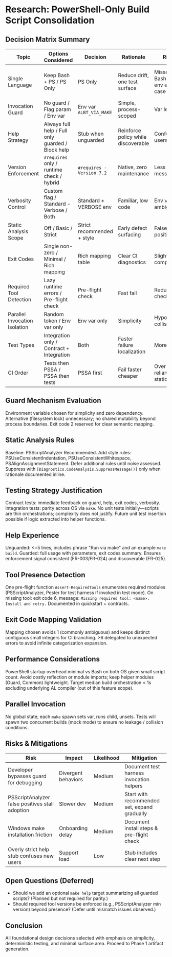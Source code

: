 # Research: PowerShell-Only Build Script Consolidation

## Decision Matrix Summary
| Topic | Options Considered | Decision | Rationale | Risks | Mitigation |
|-------|--------------------|----------|-----------|-------|-----------|
| Single Language | Keep Bash + PS / PS Only | PS Only | Reduce drift, one test surface | Missed Bash-only env edge case | Contract + integration tests on Ubuntu + Windows |
| Invocation Guard | No guard / Flag param / Env var | Env var `ALBT_VIA_MAKE` | Simple, process-scoped | Var leakage | Explicit unset in make recipe + test |
| Help Strategy | Always full help / Full only guarded / Block help | Stub when unguarded | Reinforce policy while discoverable | Confuse users | Stub includes make hint |
| Version Enforcement | `#requires` only / runtime check / hybrid | `#requires -Version 7.2` | Native, zero maintenance | Less custom messaging | Document behavior |
| Verbosity Control | Custom flag / Standard -Verbose / Both | Standard + VERBOSE env | Familiar, low code | Env variable ambiguity | Normalize env→-Verbose mapping |
| Static Analysis Scope | Off / Basic / Strict | Strict recommended + style | Early defect surfacing | False positives | Scoped suppressions |
| Exit Codes | Single non-zero / Minimal / Rich mapping | Rich mapping table | Clear CI diagnostics | Slight complexity | Centralize constants |
| Required Tool Detection | Lazy runtime errors / Pre-flight check | Pre-flight check | Fast fail | Redundant checks | Single guard function |
| Parallel Invocation Isolation | Random token / Env var only | Env var only | Simplicity | Hypothetical collision | Process isolation sufficient |
| Test Types | Integration only / Contract + Integration | Both | Faster failure localization | More scripts | Lean assertions |
| CI Order | Tests then PSSA / PSSA then tests | PSSA first | Fail faster cheaper | Over-reliance on static | Tests still run locally |

## Guard Mechanism Evaluation
Environment variable chosen for simplicity and zero dependency. Alternative (filesystem lock) unnecessary; no shared mutability beyond process boundaries. Exit code 2 reserved for clear semantic mapping.

## Static Analysis Rules
Baseline: PSScriptAnalyzer Recommended. Add style rules: PSUseConsistentIndentation, PSUseConsistentWhitespace, PSAlignAssignmentStatement. Defer additional rules until noise assessed. Suppress with `[Diagnostics.CodeAnalysis.SuppressMessage()]` only when rationale documented inline.

## Testing Strategy Justification
Contract tests: immediate feedback on guard, help, exit codes, verbosity. Integration tests: parity across OS via `make`. No unit tests initially—scripts are thin orchestrations; complexity does not justify. Future unit test insertion possible if logic extracted into helper functions.

## Help Experience
Unguarded: <=5 lines, includes phrase "Run via make" and an example `make build`. Guarded: full usage with parameters, exit codes summary. Ensures enforcement signal consistent (FR-003/FR-024) and discoverable (FR-025).

## Tool Presence Detection
One pre-flight function `Assert-RequiredTools` enumerates required modules (PSScriptAnalyzer, Pester for test harness if invoked in test mode). On missing tool: exit code 6, message: `Missing required tool: <name>. Install and retry.` Documented in quickstart + contracts.

## Exit Code Mapping Validation
Mapping chosen avoids 1 (commonly ambiguous) and keeps distinct contiguous small integers for CI branching. >6 delegated to unexpected errors to avoid infinite categorization expansion.

## Performance Considerations
PowerShell startup overhead minimal vs Bash on both OS given small script count. Avoid costly reflection or module imports; keep helper modules (Guard, Common) lightweight. Target median build orchestration < 1s excluding underlying AL compiler (out of this feature scope).

## Parallel Invocation
No global state; each `make` spawn sets var, runs child, unsets. Tests will spawn two concurrent builds (mock mode) to ensure no leakage / collision conditions.

## Risks & Mitigations
| Risk | Impact | Likelihood | Mitigation |
|------|--------|------------|-----------|
| Developer bypasses guard for debugging | Divergent behaviors | Medium | Document test harness invocation helpers |
| PSScriptAnalyzer false positives stall adoption | Slower dev | Medium | Start with recommended set, expand gradually |
| Windows make installation friction | Onboarding delay | Medium | Document install steps & pre-flight check |
| Overly strict help stub confuses new users | Support load | Low | Stub includes clear next step |

## Open Questions (Deferred)
- Should we add an optional `make help` target summarizing all guarded scripts? (Planned but not required for parity.)
- Should required tool versions be enforced (e.g., PSScriptAnalyzer min version) beyond presence? (Defer until mismatch issues observed.)

## Conclusion
All foundational design decisions selected with emphasis on simplicity, deterministic testing, and minimal surface area. Proceed to Phase 1 artifact generation.
